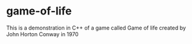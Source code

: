 # game-of-life
This is a demonstration in C++ of a game called Game of life created by John Horton Conway in 1970
